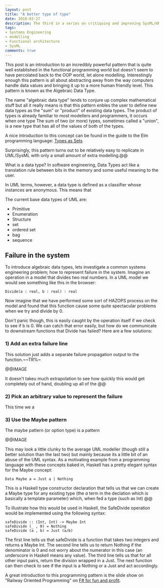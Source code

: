 ```yaml
---
layout: post
title: "A better type of type"
date: 2018-03-27
description: The third in a series on critiquing and improving SysML/UML. This time we take a look at modern plogramming languages for inspiration on improving data.
tags:
- Systems Engineering
- modelling
- Functional architecture
- SysML
comments: true
---
```


This post is an introduction to an incredibly powerful pattern that is quite well established in the functional programming world but doesn't seem to have percolated back to the OOP world, let alone modelling. Interestingly enough this pattern is all about abstracting away from the way computers handle data values and bringing it up to a more human friendly level. This pattern is known as the Algebraic Data Type.

The name "algebraic data type" tends to conjure up complex mathematical stuff but all it really means is that this pattern enbles the user to define new data types as the "sum" or "product" of existing data types. The product of types is already familiar to most modellers and programmers, it occurs when one type
The sum of two (or more) types, sometimes called a "union", is a new type that has all of the values of both of the types.

A nice introduction to this concept can be found in the guide to the Elm programming language: [Types as Sets](https://guide.elm-lang.org/appendix/types_as_sets.html)

Surprisingly, this pattern turns out to be relatively easy to replicate in UML/SysML with only a small amount of extra modelling.@@

What is a data type? In software engineering, Data Types act like a translation rule between bits in the memory and some useful meaning to the user.

In UML terms, however, a data type is defined as a classifier whose instances are anonymous. This means that

The current base data types of UML are:

- Primitive
- Enumeration
- Structure
- set
- ordered set
- bag
- sequence

## Failure in the system

To introduce algebraic data types, lets investigate a common systems engineering problem; how to represent failure in the system. Imagine an operation in a model that divides two real numbers. In a UML model we would see something like this in the browser:  

    Divide(a : real, b : real) : real

Now imagine that we have performed some sort of HAZOPS process on the model and found that this function cause some quite spectacular problems when we try and divide by 0.

Don't panic though, this is easily caught by the operation itself if we check to see if b is 0. We can catch that error easily, but how do we communicate to downstream functions that Divide has failed? Here are a few solutions:

### 1) Add an extra failure line

This solution just adds a separate failure propagation output to the function.~~TR%~

@@IMAGE

It doesn't takeu much extrapolation to see how quickly this would get completely out of hand, doubling up all of the @@

### 2) Pick an arbitrary value to represent the failure

This time we a

### 3) Use the Maybe pattern

The maybe pattern (or option type) is a pattern

@@IMAGE

This may look a little clunky to the average UML modeller (though still a better solution than the last two) but mainly because its a little bit of an abuse of the UML syntax. As a motivating example from a programming language with these concepts baked in, Haskell has a pretty elegant syntax for the Maybe concept:

    Data Maybe a = Just a | Nothing

This is a Haskell type constructor declaration that tells us that we can create a Maybe type for any existing type (the *a* term in the declation which is basically a template parameter) which, when fed a type (such as Int) @@

To illustrate how this would be used in Haskell, the SafeDivide operation would be implemented using the following syntax:

    safeDivide :: (Int, Int) -> Maybe Int
    safeDivide (_ , 0) = Nothing
    safeDivide (a , b) = Just (a/b)

The first line tells us that safeDivide is a function that takes two integers and returns a Maybe Int. The second line tells us to return Nothing if the denominator is 0 and not worry about the numerator in this case (an underscore in Haskell means any value). The third line tells us that for all other input pairs, return the division wrapped in a Just. The next function can then check to see if the input is a Nothing or a Just and act accordingly.

A great introduction to this programming pattern is the slide show on "Railway Oriented Programming" on [F# for fun and profit](https://fsharpforfunandprofit.com/rop/).

